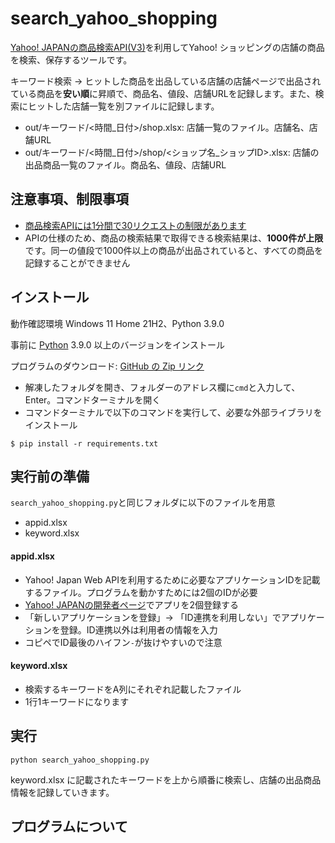 # search_yahoo_shopping
[Yahoo! JAPANの商品検索API(V3)](https://developer.yahoo.co.jp/webapi/shopping/shopping/v3/itemsearch.html)を利用してYahoo! ショッピングの店舗の商品を検索、保存するツールです。

キーワード検索 → ヒットした商品を出品している店舗の店舗ページで出品されている商品を**安い順**に昇順で、商品名、値段、店舗URLを記録します。また、検索にヒットした店舗一覧を別ファイルに記録します。

* out/キーワード/<時間_日付>/shop.xlsx: 店舗一覧のファイル。店舗名、店舗URL
* out/キーワード/<時間_日付>/shop/<ショップ名_ショップID>.xlsx: 店舗の出品商品一覧のファイル。商品名、値段、店舗URL

## 注意事項、制限事項
* [商品検索APIには1分間で30リクエストの制限があります](商品検索APIには1分間で30リクエストの制限があります)
* APIの仕様のため、商品の検索結果で取得できる検索結果は、**1000件が上限**です。同一の値段で1000件以上の商品が出品されていると、すべての商品を記録することができません

## インストール

動作確認環境 Windows 11 Home 21H2、Python 3.9.0

事前に [Python](https://www.python.org/) 3.9.0 以上のバージョンをインストール

プログラムのダウンロード: [GitHub の Zip リンク](https://github.com/amaga38/search_yahoo_shopping/archive/refs/heads/main.zip)

- 解凍したフォルダを開き、フォルダーのアドレス欄に`cmd`と入力して、Enter。コマンドターミナルを開く
- コマンドターミナルで以下のコマンドを実行して、必要な外部ライブラリをインストール

```
$ pip install -r requirements.txt
```

## 実行前の準備
`search_yahoo_shopping.py`と同じフォルダに以下のファイルを用意
* appid.xlsx
* keyword.xlsx

#### appid.xlsx
* Yahoo! Japan Web APIを利用するために必要なアプリケーションIDを記載するファイル。プログラムを動かすためには2個のIDが必要
* [Yahoo! JAPANの開発者ページ](https://e.developer.yahoo.co.jp/dashboard/)でアプリを2個登録する
* 「新しいアプリケーションを登録」→ 「ID連携を利用しない」でアプリケーションを登録。ID連携以外は利用者の情報を入力
* コピペでID最後のハイフン`-`が抜けやすいので注意

#### keyword.xlsx
* 検索するキーワードをA列にそれぞれ記載したファイル
* 1行1キーワードになります


## 実行

```
python search_yahoo_shopping.py
```

keyword.xlsx に記載されたキーワードを上から順番に検索し、店舗の出品商品情報を記録していきます。

## プログラムについて

